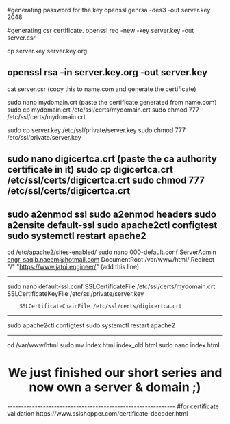 #generating password for the key
openssl genrsa -des3 -out server.key 2048

#generating csr certificate.
openssl req -new -key server.key -out server.csr

cp server.key server.key.org

openssl rsa -in server.key.org -out server.key
----------------------------------------------------
cat server.csr (copy this to name.com and generate the certificate)

sudo nano mydomain.crt (paste the certificate generated from name.com)
sudo cp mydomain.crt /etc/ssl/certs/mydomain.crt
sudo chmod 777 /etc/ssl/certs/mydomain.crt

sudo cp server.key /etc/ssl/private/server.key
sudo chmod 777 /etc/ssl/private/server.key

sudo nano digicertca.crt (paste the ca authority certificate in it)
sudo cp digicertca.crt /etc/ssl/certs/digicertca.crt
sudo chmod 777 /etc/ssl/certs/digicertca.crt
----------------------------------------------------
sudo a2enmod ssl
sudo a2enmod headers
sudo a2ensite default-ssl
sudo apache2ctl configtest
sudo systemctl restart apache2
----------------------------------------------------------
cd /etc/apache2/sites-enabled/
sudo nano 000-default.conf
        ServerAdmin engr_saqib.naeem@hotmail.com
        DocumentRoot /var/www/html/
        Redirect  "/" "https://www.jatoi.engineer/" (add this line)
_________________________________________________________________
sudo nano default-ssl.conf
                SSLCertificateFile      /etc/ssl/certs/mydomain.crt
                SSLCertificateKeyFile /etc/ssl/private/server.key

		SSLCertificateChainFile /etc/ssl/certs/digicertca.crt
--------------------------------------------------------------------
sudo apache2ctl configtest
sudo systemctl restart apache2

------------------------------------------------------------------------------
cd /var/www/html
sudo mv index.html index_old.html
sudo nano index.html

<html>
 <head>
     <title>SN Khawaja</title>
     <style>
        h1 {text-align: center;}
        </style>
 </head>   
 <body>
     <h1>We just finished our short series and now own a server & domain ;)</h1>
 </body>
</html>
-------------------------------------------------------------
#for certificate validation
https://www.sslshopper.com/certificate-decoder.html
